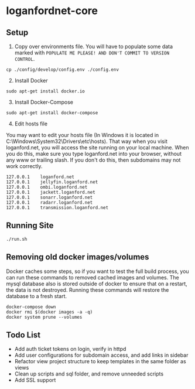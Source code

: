 # loganfordnet-core

## Setup

1. Copy over environments file. You will have to populate some data marked with `POPULATE ME PLEASE! AND DON'T COMMIT TO VERSION CONTROL`.

`cp ./config/develop/config.env ./config.env`

2. Install Docker

`sudo apt-get install docker.io`

3. Install Docker-Compose

`sudo apt-get install docker-compose`

4. Edit hosts file

You may want to edit your hosts file (In Windows it is located in C:\Windows\System32\Drivers\etc\hosts). That way when you visit loganford.net, you will access the site running on your local machine. When you do this, make sure you type loganford.net into your browser, without any www or trailing slash. If you don't do this, then subdomains may not work correctly.

```
127.0.0.1    loganford.net
127.0.0.1    jellyfin.loganford.net
127.0.0.1    ombi.loganford.net
127.0.0.1    jackett.loganford.net
127.0.0.1    sonarr.loganford.net
127.0.0.1    radarr.loganford.net
127.0.0.1    transmission.loganford.net
```

## Running Site

`./run.sh`

## Removing old docker images/volumes

Docker caches some steps, so if you want to test the full build process, you can run these commands to removed cached images and volumes. The mysql database also is stored outside of docker to ensure that on a restart, the data is not destroyed. Running these commands will restore the database to a fresh start.

```
docker-compose down
docker rmi $(docker images -a -q)
docker system prune --volumes
```

## Todo List
* Add auth ticket tokens on login, verify in httpd
* Add user configurations for subdomain access, and add links in sidebar
* Refactor view project structure to keep templates in the same folder as views
* Clean up scripts and sql folder, and remove unneeded scripts
* Add SSL support